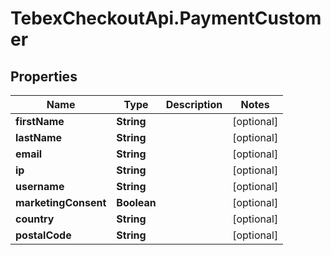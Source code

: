 # TebexCheckoutApi.PaymentCustomer

## Properties

Name | Type | Description | Notes
------------ | ------------- | ------------- | -------------
**firstName** | **String** |  | [optional] 
**lastName** | **String** |  | [optional] 
**email** | **String** |  | [optional] 
**ip** | **String** |  | [optional] 
**username** | **String** |  | [optional] 
**marketingConsent** | **Boolean** |  | [optional] 
**country** | **String** |  | [optional] 
**postalCode** | **String** |  | [optional] 


